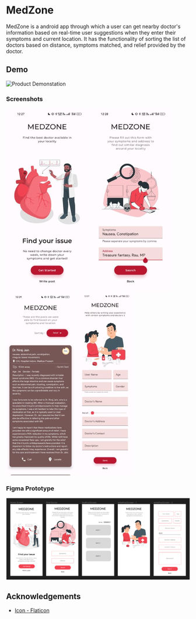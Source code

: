 

# MedZone

MedZone is a android app through which a user can get nearby doctor's information based on real-time user suggestions when they enter their symptoms and current location. It has the functionality of sorting the list of doctors based on distance, symptoms matched, and relief provided by the doctor.
## Demo



![Product Demonstation][product-demo]

### Screenshots
![Screenshot-1][screenshot-1]
![Screenshot-2][screenshot-2]
![Screenshot-3][screenshot-3]
![Screenshot-4][screenshot-4]


[product-demo]: Media/MedZone-VideoDemo.gif
[screenshot-1]: Media/Screenshot1.jpg
[screenshot-2]: Media/Screenshot2.jpg
[screenshot-3]: Media/Screenshot3.jpg
[screenshot-4]: Media/Screenshot4.jpg

### Figma Prototype
![Figma Prototype][figmaPrototype]

[figmaPrototype]: Media/medzoneFigmaPrototype.png

## Acknowledgements

 - [Icon - Flaticon](https://www.flaticon.com/free-icons/heart)
